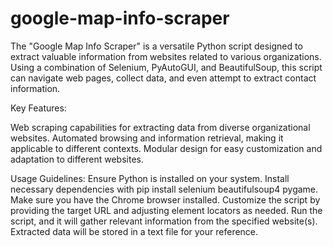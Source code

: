 # google-map-info-scraper
The "Google Map Info Scraper" is a versatile Python script designed to extract valuable information from websites related to various organizations. Using a combination of Selenium, PyAutoGUI, and BeautifulSoup, this script can navigate web pages, collect data, and even attempt to extract contact information.

Key Features:

Web scraping capabilities for extracting data from diverse organizational websites.
Automated browsing and information retrieval, making it applicable to different contexts.
Modular design for easy customization and adaptation to different websites.

Usage Guidelines:
Ensure Python is installed on your system.
Install necessary dependencies with pip install selenium beautifulsoup4 pygame.
Make sure you have the Chrome browser installed.
Customize the script by providing the target URL and adjusting element locators as needed.
Run the script, and it will gather relevant information from the specified website(s).
Extracted data will be stored in a text file for your reference.
